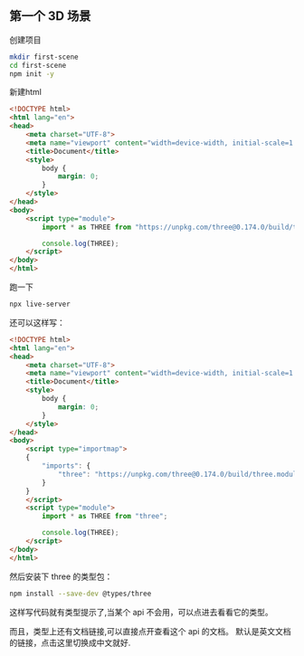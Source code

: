 ## 第一个 3D 场景

创建项目
```bash
mkdir first-scene
cd first-scene
npm init -y
```
新建html

```html
<!DOCTYPE html>
<html lang="en">
<head>
    <meta charset="UTF-8">
    <meta name="viewport" content="width=device-width, initial-scale=1.0">
    <title>Document</title>
    <style>
        body {
            margin: 0;
        }
    </style>
</head>
<body>
    <script type="module">
        import * as THREE from "https://unpkg.com/three@0.174.0/build/three.module.js";

        console.log(THREE);
    </script>
</body>
</html>
```

跑一下

```bash
npx live-server
```

还可以这样写：
```html
<!DOCTYPE html>
<html lang="en">
<head>
    <meta charset="UTF-8">
    <meta name="viewport" content="width=device-width, initial-scale=1.0">
    <title>Document</title>
    <style>
        body {
            margin: 0;
        }
    </style>
</head>
<body>
    <script type="importmap">
    {
        "imports": {
            "three": "https://unpkg.com/three@0.174.0/build/three.module.js"
        }   
    }
    </script>
    <script type="module">
        import * as THREE from "three";

        console.log(THREE);
    </script>
</body>
</html>
```
然后安装下 three 的类型包：
```bash
npm install --save-dev @types/three
```
这样写代码就有类型提示了,当某个 api 不会用，可以点进去看看它的类型。

而且，类型上还有文档链接,可以直接点开查看这个 api 的文档。
默认是英文文档的链接，点击这里切换成中文就好.